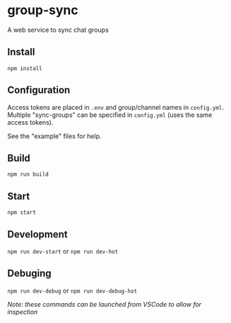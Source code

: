 # group-sync
A web service to sync chat groups

## Install 
`npm install`

## Configuration
Access tokens are placed in `.env` and group/channel names in `config.yml`. Multiple "sync-groups" can be specified in `config.yml` (uses the same access tokens).

See the "example" files for help.

## Build
`npm run build`

## Start
`npm start`

## Development
`npm run dev-start` or `npm run dev-hot`

## Debuging
`npm run dev-debug` or `npm run dev-debug-hot`

*Note: these commands can be launched from VSCode to allow for inspection*